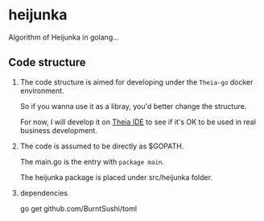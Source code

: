 # heijunka
Algorithm of Heijunka in golang...

## Code structure

1. The code structure is aimed for developing under the `Theia-go` docker environment.

    So if you wanna use it as a libray, you'd better change the structure. 
    
    For now, I will develop it on [Theia IDE](https://theia-ide.org/) to see if it's OK to be used in real business development.

2. The code is assumed to be directly as $GOPATH. 

    The main.go is the entry with `package main`.

    The heijunka package is placed under src/heijunka folder.

3. dependencies

    go get github.com/BurntSushi/toml

